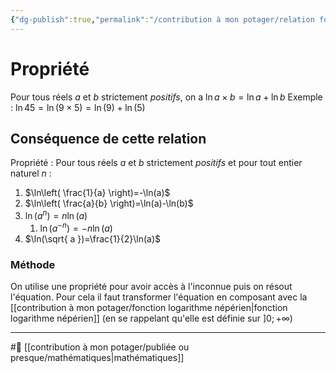 ```yaml
---
{"dg-publish":true,"permalink":"/contribution à mon potager/relation fonctionnelle de la fonction logarithme/"}
---
```


# Propriété
Pour tous réels $a$ et $b$ strictement *positifs*, on a $\ln a \times b=\ln a+\ln b$
Exemple : $\ln 45=\ln(9 \times 5)=\ln(9)+\ln(5)$
## Conséquence de cette relation
Propriété : Pour tous réels $a$ et $b$ strictement *positifs* et pour tout entier naturel $n$ :
1. $\ln\left( \frac{1}{a} \right)=-\ln(a)$
2. $\ln\left( \frac{a}{b} \right)=\ln(a)-\ln(b)$
3. $\ln(a^{n})=n\ln(a)$
	1. $\ln(a^{-n})=-n\ln(a)$
4. $\ln(\sqrt{ a })=\frac{1}{2}\ln(a)$
### Méthode
On utilise une propriété pour avoir accès à l'inconnue puis on résout l'équation.
Pour cela il faut transformer l'équation en composant avec la [[contribution à mon potager/fonction logarithme népérien\|fonction logarithme népérien]] (en se rappelant qu'elle est définie sur $]0;+\infty$)

---
#🌲 [[contribution à mon potager/publiée ou presque/mathématiques\|mathématiques]]